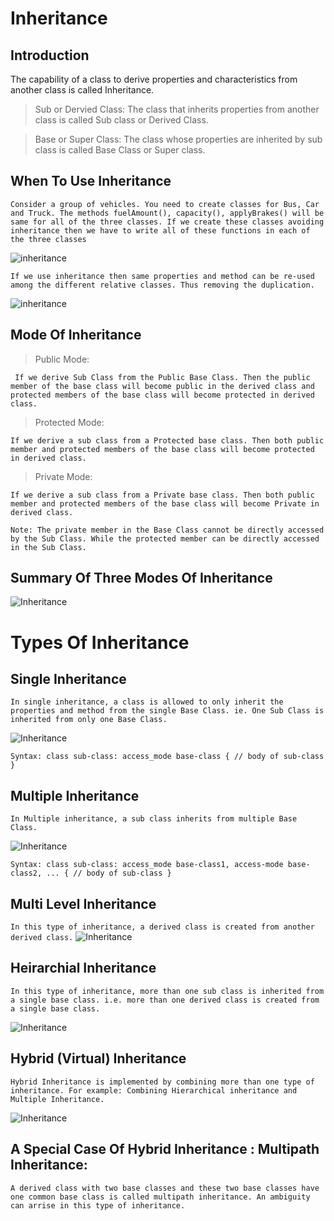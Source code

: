 # Inheritance

## Introduction

The capability of a class to derive properties and characteristics from another class is called Inheritance.

> Sub or Dervied Class: The class that inherits properties from another class is called Sub class or Derived Class. 

> Base or Super Class: The class whose properties are inherited by sub class is called Base Class or Super class. 

## When To Use Inheritance

`
Consider a group of vehicles. You need to create classes for Bus, Car and Truck. The methods fuelAmount(), capacity(), applyBrakes() will be same for all of the three classes. If we create these classes avoiding inheritance then we have to write all of these functions in each of the three classes
`

![inheritance](../images/inheritance-1.png)

`
If we use inheritance then same properties and method can be re-used among the different relative classes. Thus removing the duplication.
`

![inheritance](../images/inheritance-2.png)

## Mode Of Inheritance

> Public Mode:

` 
If we derive Sub Class from the Public Base Class. Then the public member of the base class will become public in the derived class and protected members of the base class will become protected in derived class.
`

> Protected Mode:

`
If we derive a sub class from a Protected base class. Then both public member and protected members of the base class will become protected in derived class.
`

> Private Mode:

`
If we derive a sub class from a Private base class. Then both public member and protected members of the base class will become Private in derived class. 
`

`
Note: The private member in the Base Class cannot be directly accessed by the Sub Class. While the protected member can be directly accessed in the Sub Class.
`


## Summary Of Three Modes Of Inheritance

![Inheritance](../images/inheritance-3.png)


# Types Of Inheritance

## Single Inheritance

`
 In single inheritance, a class is allowed to only inherit the properties and method from the single Base Class.
 ie. One Sub Class is inherited from only one Base Class.
`

![Inheritance](../images/inheritance-4.png)

`
Syntax:
class sub-class: access_mode base-class {
    // body of sub-class
}
`

## Multiple Inheritance

`
In Multiple inheritance, a sub class inherits from multiple Base Class.
`

![Inheritance](../images/inheritance-5.png)

`
Syntax:
class sub-class: access_mode base-class1, access-mode base-class2, ... {
    // body of sub-class
}
`

## Multi Level Inheritance

`
In this type of inheritance, a derived class is created from another derived class.
`
![Inheritance](../images/inheritance-6.png)


## Heirarchial Inheritance

`
In this type of inheritance, more than one sub class is inherited from a single base class. i.e. more than one derived class is created from a single base class.
`

![Inheritance](../images/inheritance-7.png)


## Hybrid (Virtual) Inheritance

`
 Hybrid Inheritance is implemented by combining more than one type of inheritance. For example: Combining Hierarchical inheritance and Multiple Inheritance. 
`

![Inheritance](../images/inheritance-8.png)

## A Special Case Of Hybrid Inheritance : Multipath Inheritance:

`
A derived class with two base classes and these two base classes have one common base class is called multipath inheritance. An ambiguity can arrise in this type of inheritance. 
`


